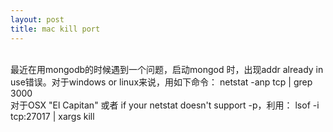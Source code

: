 ```yaml
---
layout: post
title: mac kill port
---
```


<br>最近在用mongodb的时候遇到一个问题，启动mongod 时，出现addr already in use错误。对于windows or linux来说，用如下命令：
netstat -anp tcp | grep 3000
<br>对于OSX "El Capitan" 或者 if your netstat doesn't support -p，利用：
lsof -i tcp:27017 | xargs kill
